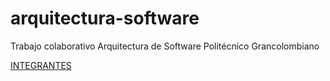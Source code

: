 # arquitectura-software
Trabajo colaborativo Arquitectura de Software Politécnico Grancolombiano

[INTEGRANTES](https://github.com/santiagocuervoramirez/arquitectura-software/wiki)

